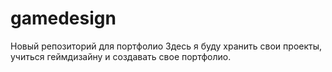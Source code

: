 # gamedesign
Новый репозиторий для портфолио 
Здесь я буду хранить свои проекты, учиться геймдизайну и создавать свое портфолио.